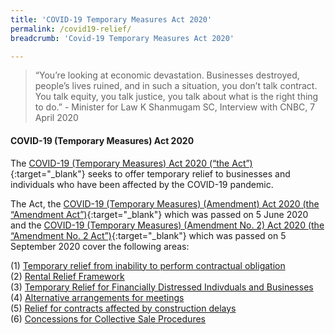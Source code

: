 ```yaml
---
title: 'COVID-19 Temporary Measures Act 2020'
permalink: /covid19-relief/
breadcrumb: 'Covid-19 Temporary Measures Act 2020'

---
```


> “You’re looking at economic devastation. Businesses destroyed, people’s lives ruined, and in such a situation, you don’t talk contract. You talk equity, you talk justice, you talk about what is the right thing to do.” - Minister for Law K Shanmugam SC, Interview with CNBC, 7 April 2020
 
#### COVID-19 (Temporary Measures) Act 2020 ####

The [COVID-19 (Temporary Measures) Act 2020 (“the Act”)](https://sso.agc.gov.sg/Act/COVID19TMA2020){:target="_blank"} seeks to offer temporary relief to businesses and individuals who have been affected by the COVID-19 pandemic.
 
The Act, the [COVID-19 (Temporary Measures) (Amendment) Act 2020 (the “Amendment Act”)](https://sso.agc.gov.sg/Acts-Supp/29-2020/Published/20200618?DocDate=20200618){:target="_blank"} which was passed on 5 June 2020 and the [COVID-19 (Temporary Measures) (Amendment No. 2) Act 2020 (the “Amendment No. 2 Act”)](https://sso.agc.gov.sg/Acts-Supp/30-2020/Published/20200922?DocDate=20200922){:target="_blank"} which was passed on 5 September 2020 cover the following areas: 

(1) [Temporary relief from inability to perform contractual obligation](https://www.mlaw.gov.sg/covid19-relief/temporary-relief-from-inability-to-perform-contract)<br>
(2)	[Rental Relief Framework](https://www.mlaw.gov.sg/covid19-relief/rental-relief-framework-for-smes)<br>
(3)	[Temporary Relief for Financially Distressed Indivduals and Businesses](https://www.mlaw.gov.sg/covid19-relief/temporary-relief-individuals-businesses)<br>
(4) [Alternative arrangements for meetings](https://www.mlaw.gov.sg/covid19-relief/alternative)<br>
(5)	[Relief for contracts affected by construction delays](https://www.mlaw.gov.sg/covid19-relief/relief-for-contracts-construction-delays)<br>
(6) [Concessions for Collective Sale Procedures](https://www.mlaw.gov.sg/covid19-relief/collective-sale)<br>
